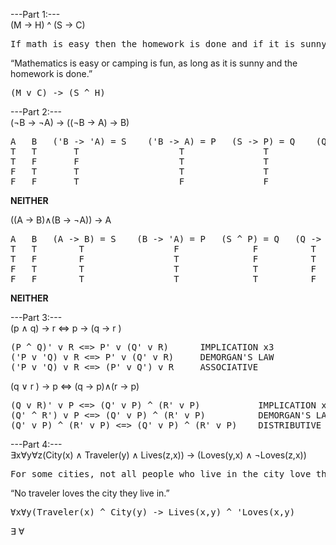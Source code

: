 ---Part 1:---\
(M -> H) ^ (S -> C)
<pre>
If math is easy then the homework is done and if it is sunny then camping is fun.
</pre>

“Mathematics is easy or camping is fun, as long as it is sunny and the homework is done.”
<pre>
(M v C) -> (S ^ H)
</pre>
---Part 2:---\
(¬B → ¬A) → ((¬B → A) → B)
<pre>
A   B   ('B -> 'A) = S    ('B -> A) = P   (S -> P) = Q    (Q -> B)
T   T       T                   T               T             T
T   F       F                   T               T             F
F   T       T                   T               T             T
F   F       T                   F               F             T
</pre>
**NEITHER**

((A → B)∧(B → ¬A)) → A
<pre>
A   B   (A -> B) = S    (B -> 'A) = P   (S ^ P) = Q   (Q -> A)
T   T        T                 F              F          T
T   F        F                 T              F          T
F   T        T                 T              T          F
F   F        T                 T              T          F
</pre>
**NEITHER**

---Part 3:---\
(p ∧ q) → r <=> p → (q → r )
<pre>
(P ^ Q)' v R <=> P' v (Q' v R)      IMPLICATION x3
('P v 'Q) v R <=> P' v (Q' v R)     DEMORGAN'S LAW
('P v 'Q) v R <=> (P' v Q') v R     ASSOCIATIVE
</pre>
(q ∨ r ) → p <=> (q → p)∧(r → p)
<pre>
(Q v R)' v P <=> (Q' v P) ^ (R' v P)           IMPLICATION x3
(Q' ^ R') v P <=> (Q' v P) ^ (R' v P)          DEMORGAN'S LAW
(Q' v P) ^ (R' v P) <=> (Q' v P) ^ (R' v P)    DISTRIBUTIVE
</pre>

---Part 4:---\
∃x∀y∀z(City(x) ∧ Traveler(y) ∧ Lives(z,x)) → (Loves(y,x) ∧ ¬Loves(z,x))
<pre>
For some cities, not all people who live in the city love the city, but all travelers love the cities.
</pre>

“No traveler loves the city they live in.”
<pre>
∀x∀y(Traveler(x) ^ City(y) -> Lives(x,y) ^ 'Loves(x,y)
</pre>


∃    ∀

